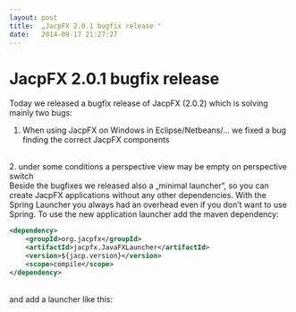 ```yaml
---
layout: post
title:  „JacpFX 2.0.1 bugfix release "
date:   2014-09-17 21:27:27
---
```

# JacpFX 2.0.1 bugfix release #
Today we released a bugfix release of JacpFX (2.0.2) which is solving mainly two bugs: 
<br/>
1. When using JacpFX on Windows in Eclipse/Netbeans/… we fixed a bug finding the correct JacpFX components
<br/>
2. under some conditions a perspective view may be empty on perspective switch
<br/>
Beside the bugfixes we released also a „minimal launcher“, so you can create JacpFX applications without any other dependencies. With the Spring Launcher you always had an overhead even if you don’t want to use Spring. To use the new application launcher add the maven dependency:
<br/>

```xml
<dependency>
    <groupId>org.jacpfx</groupId>
    <artifactId>jacpfx.JavaFXLauncher</artifactId>
    <version>${jacp.version}</version>
    <scope>compile</scope>
</dependency>
```
<br/>
and add a launcher like this:
<br/>
<script src="https://gist.github.com/amoAHCP/4cb801f8c982bceadc03.js"></script>


